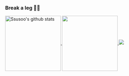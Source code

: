 ### Break a leg 👍🏻

<!--
**Ssusoo/Ssusoo** is a ✨ _special_ ✨ repository because its `README.md` (this file) appears on your GitHub profile.

Here are some ideas to get you started:

- 🔭 I’m currently working on ...
- 🌱 I’m currently learning ...
- 👯 I’m looking to collaborate on ...
- 🤔 I’m looking for help with ...
- 💬 Ask me about ...
- 📫 How to reach me: ...
- 😄 Pronouns: ...
- ⚡ Fun fact: ...
-->

<a href="https://github.com/Ssusoo">
  <img align="center" style="height:180px" src="https://github-readme-stats.vercel.app/api?username=Ssusoo&show_icons=true&include_all_commits=true&hide_border=true&&theme=dracula&show_icons=true" alt="Ssusoo's github stats" />
</a>

<a href="https://github.com/Ssusoo">
  <img align="center" style="height:180px" src="https://github-readme-stats.vercel.app/api/top-langs/?username=Ssusoo&layout=compact&hide_border=true&theme=dracula&show_icons=true" />
</a> 

<a href="https://github.com/Ssusoo" target="_blank">
  <img src="https://img.shields.io/badge/Ssusoo-000000?style=for-the-badge&logo=Bilibili&logoColor=00A1D6"/>
</a>
